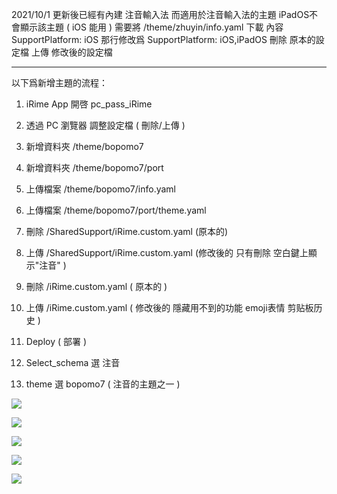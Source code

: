 2021/10/1 更新後已經有內建 注音輸入法
而適用於注音輸入法的主題 iPadOS不會顯示該主題 ( iOS 能用 )
需要將 /theme/zhuyin/info.yaml  下載
內容 SupportPlatform: iOS  那行修改爲 SupportPlatform: iOS,iPadOS 
刪除 原本的設定檔
上傳 修改後的設定檔

---

以下爲新增主題的流程：

1. iRime App 開啓 pc_pass_iRime

2. 透過 PC 瀏覽器 調整設定檔 ( 刪除/上傳 )

3. 新增資料夾 /theme/bopomo7  
4. 新增資料夾 /theme/bopomo7/port 

5. 上傳檔案 /theme/bopomo7/info.yaml
6. 上傳檔案 /theme/bopomo7/port/theme.yaml

7. 刪除 /SharedSupport/iRime.custom.yaml (原本的)
8. 上傳 /SharedSupport/iRime.custom.yaml (修改後的 只有刪除 空白鍵上顯示"注音" )

9. 刪除 /iRime.custom.yaml ( 原本的 )
10. 上傳 /iRime.custom.yaml ( 修改後的 隱藏用不到的功能 emoji表情 剪贴板历史 )

11. Deploy ( 部署 )

12. Select_schema 選 注音

13. theme 選 bopomo7 ( 注音的主題之一 )

![](https://github.com/copy0401/irime-bopomo-config/raw/master/images/Method3_1.jpg)

![](https://github.com/copy0401/irime-bopomo-config/raw/master/images/Method3_2.jpg)

![](https://github.com/copy0401/irime-bopomo-config/raw/master/images/Method3_3.jpg)

![](https://github.com/copy0401/irime-bopomo-config/raw/master/images/Method3_4.jpg)

![](https://github.com/copy0401/irime-bopomo-config/raw/master/images/Method3_5.jpg)
